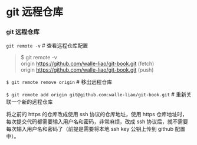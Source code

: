 # git 远程仓库


### git 远程仓库

`git remote -v`  # 查看远程仓库配置
> $ git remote -v  
> origin  https://github.com/walle-liao/git-book.git (fetch)  
> origin  https://github.com/walle-liao/git-book.git (push)

`$ git remote remove origin`  # 移出远程仓库


`$ git remote add origin git@github.com:walle-liao/git-book.git`  # 重新关联一个新的远程仓库  

将之前的 https 的仓库改成使用 ssh 协议的仓库地址，使用 https 仓库地址时，每次提交代码都需要输入用户名和密码，非常麻烦，改成 ssh 协议后，就不需要每次输入用户名和密码了（前提是需要将本地 ssh key 公钥上传到 github 配置中）。
